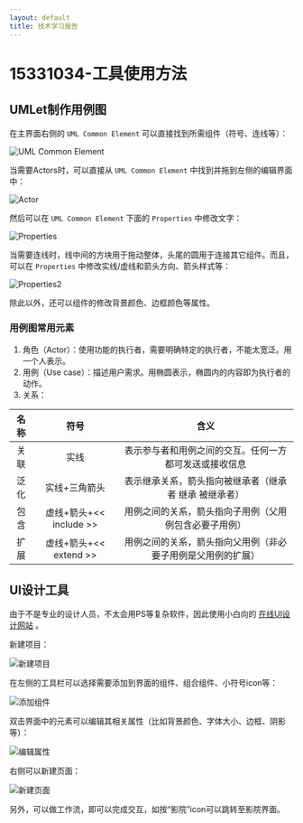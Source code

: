 ```yaml
---
layout: default
title: 技术学习报告
---
```


# 15331034-工具使用方法

## UMLet制作用例图

在主界面右侧的 `UML Common Element` 可以直接找到所需组件（符号、连线等）：

![UML Common Element](https://github.com/chenxy296/pictures/blob/master/pic/0.PNG?raw=true)

当需要Actors时，可以直接从 `UML Common Element` 中找到并拖到左侧的编辑界面中：

![Actor](https://github.com/chenxy296/pictures/blob/master/pic/1.PNG?raw=true)

然后可以在 `UML Common Element` 下面的 `Properties` 中修改文字：

![Properties](https://github.com/chenxy296/pictures/blob/master/pic/2.PNG?raw=true)

当需要连线时，线中间的方块用于拖动整体，头尾的圆用于连接其它组件。而且，可以在 `Properties` 中修改实线/虚线和箭头方向、箭头样式等：

![Properties2](https://github.com/chenxy296/pictures/blob/master/pic/3.PNG?raw=true)

除此以外，还可以组件的修改背景颜色、边框颜色等属性。



### 用例图常用元素

1. 角色（Actor）：使用功能的执行者，需要明确特定的执行者，不能太宽泛。用一个人表示。
2. 用例（Use case）：描述用户需求。用椭圆表示，椭圆内的内容即为执行者的动作。
3. 关系：

|  名称  |         符号          |               含义               |
| :--: | :-----------------: | :----------------------------: |
|  关联  |         实线          |  表示参与者和用例之间的交互。任何一方都可发送或接收信息   |
|  泛化  |       实线+三角箭头       |  表示继承关系，箭头指向被继承者（继承者 继承 被继承者）  |
|  包含  | 虚线+箭头+<< include >> |  用例之间的关系，箭头指向子用例（父用例包含必要子用例）   |
|  扩展  | 虚线+箭头+<< extend >>  | 用例之间的关系，箭头指向父用例（非必要子用例是父用例的扩展） |



## UI设计工具

由于不是专业的设计人员，不太会用PS等复杂软件，因此使用小白向的 [在线UI设计网站](https://modao.cc/) 。

新建项目：

![新建项目](https://github.com/chenxy296/pictures/blob/master/pic/4.PNG?raw=true)

在左侧的工具栏可以选择需要添加到界面的组件、组合组件、小符号icon等：

![添加组件](https://github.com/chenxy296/pictures/blob/master/pic/5.PNG?raw=true)

双击界面中的元素可以编辑其相关属性（比如背景颜色、字体大小、边框、阴影等）：

![编辑属性](https://github.com/chenxy296/pictures/blob/master/pic/6.PNG?raw=true)

右侧可以新建页面：

![新建页面](https://github.com/chenxy296/pictures/blob/master/pic/7.PNG?raw=true)

另外，可以做工作流，即可以完成交互，如按“影院”icon可以跳转至影院界面。





























